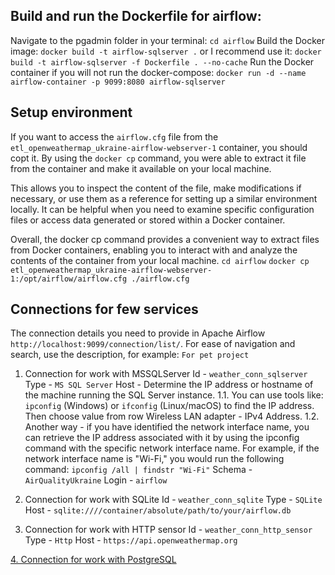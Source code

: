 ## Build and run the Dockerfile for airflow:
Navigate to the pgadmin folder in your terminal:
    `cd airflow`
Build the Docker image:
    `docker build -t airflow-sqlserver .`
or I recommend use it:
    `docker build -t airflow-sqlserver -f Dockerfile . --no-cache`
Run the Docker container if you will not run the docker-compose:
    `docker run -d --name airflow-container -p 9099:8080 airflow-sqlserver`


## Setup environment
If you want to access the `airflow.cfg` file from the `etl_openweathermap_ukraine-airflow-webserver-1` container, you should copt it. By using the `docker cp` command, you were able to extract it file from the container and make it available on your local machine.

This allows you to inspect the content of the file, make modifications if necessary, or use them as a reference for setting up a similar environment locally. It can be helpful when you need to examine specific configuration files or access data generated or stored within a Docker container.

Overall, the docker cp command provides a convenient way to extract files from Docker containers, enabling you to interact with and analyze the contents of the container from your local machine.
    `cd airflow`
    `docker cp etl_openweathermap_ukraine-airflow-webserver-1:/opt/airflow/airflow.cfg ./airflow.cfg`


## Connections for few services
The connection details you need to provide in Apache Airflow 
    `http://localhost:9099/connection/list/`. 
For ease of navigation and search, use the description, for example: 
    `For pet project`

1. Connection for work with MSSQLServer
    Id - `weather_conn_sqlserver`
    Type - `MS SQL Server`
    Host - Determine the IP address or hostname of the machine running the SQL Server instance. 
        1.1. You can use tools like: 
            `ipconfig` (Windows) or `ifconfig` (Linux/macOS) 
        to find the IP address. Then choose value from row Wireless LAN adapter - IPv4 Address.
        1.2. Another way - if you have identified the network interface name, you can retrieve the IP address associated with it by using the ipconfig command with the specific network interface name. For example, if the network interface name is "Wi-Fi," you would run the following command:
            `ipconfig /all | findstr "Wi-Fi"`
    Schema - `AirQualityUkraine`
    Login - `airflow`

2. Connection for work with SQLite
    Id - `weather_conn_sqlite`
    Type - `SQLite`
    Host - `sqlite:////container/absolute/path/to/your/airflow.db`

3. Connection for work with HTTP sensor
    Id - `weather_conn_http_sensor`
    Type - `Http`
    Host - `https://api.openweathermap.org`

[4. Connection for work with PostgreSQL](https://github.com/doremifasollasi/ETL_OpenWeatherMap_Ukraine/blob/16cf986f3267820718efc966280f1ecc4459debc/pgadmin/README.md#L50)
